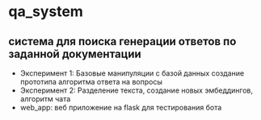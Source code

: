 # qa_system
система для поиска генерации ответов по заданной документации
--------------------------
- Эксперимент 1:  Базовые манипуляции с базой данных создание прототипа алгоритма ответа на вопросы
- Эксперимент 2:  Разделение текста, создание новых эмбеддингов, алгоритм чата 
- web_app: веб приложение на flask для тестирования бота

